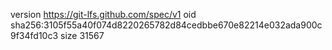 version https://git-lfs.github.com/spec/v1
oid sha256:3105f55a40f074d8220265782d84cedbbe670e82214e032ada900c9f34fd10c3
size 31567
